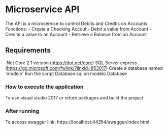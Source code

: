 # Microservice API
The API is a microservice to control Debits and Credtis on Accounts.
Functions:
	-	Create a Checking Accout
	-	Debit a value from Account
	-	Credite a value to an Account
	-	Retrieve a Balance from an Account 
	
## Requirements
.Net Core 2.1 version (https://dot.net/core)
SQL Server express (https://go.microsoft.com/fwlink/?linkid=853017)
Create a database named 'modelo'
Run the script Database.sql on modelo Database

### How to execute the application
To use visual studio 2017 or retore packages and build the project

### After running
To access swagger link:
https://localhost:44354/swagger/index.html
